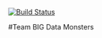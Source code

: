 [![Build Status](https://travis-ci.org/CUBigDataClass/BigDataMonsters.svg?branch=master)](https://travis-ci.org/CUBigDataClass/BigDataMonsters)

#Team BIG Data Monsters
